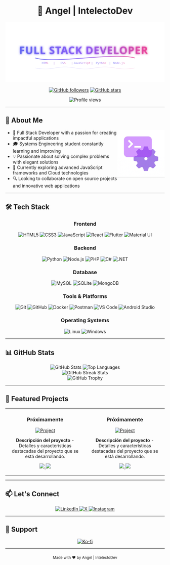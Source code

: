 # <div align="center">👋 Angel | IntelectoDev</div>

<div align="center">
  <img src="https://raw.githubusercontent.com/IntelectoDev/IntelectoDev/refs/heads/main/Portada.svg" alt="Full Stack Developer" width="800">
</div>

<div align="center">
  
  [![GitHub followers](https://img.shields.io/github/followers/IntelectoDev?style=for-the-badge&logo=github&logoColor=white&color=6366f1)](https://github.com/IntelectoDev?tab=followers)
  [![GitHub stars](https://img.shields.io/github/stars/IntelectoDev?style=for-the-badge&logo=github&logoColor=white&color=6366f1)](https://github.com/IntelectoDev?tab=repositories)
  
</div>

<div align="center">
  <img src="https://komarev.com/ghpvc/?username=IntelectoDev&style=for-the-badge&color=6366f1" alt="Profile views">
</div>

---

## 💫 About Me

<img align="right" src="https://raw.githubusercontent.com/IntelectoDev/IntelectoDev/main/coding.gif" width="150">

- 🚀 Full Stack Developer with a passion for creating impactful applications
- 🎓 Systems Engineering student constantly learning and improving
- 💡 Passionate about solving complex problems with elegant solutions
- 🌱 Currently exploring advanced JavaScript frameworks and Cloud technologies
- 🔍 Looking to collaborate on open source projects and innovative web applications

---

## 🛠️ Tech Stack

<div align="center">

### Frontend
![HTML5](https://img.shields.io/badge/HTML5-E34F26?style=for-the-badge&logo=html5&logoColor=white)
![CSS3](https://img.shields.io/badge/CSS3-1572B6?style=for-the-badge&logo=css3&logoColor=white)
![JavaScript](https://img.shields.io/badge/JavaScript-F7DF1E?style=for-the-badge&logo=javascript&logoColor=black)
![React](https://img.shields.io/badge/React-61DAFB?style=for-the-badge&logo=react&logoColor=black)
![Flutter](https://img.shields.io/badge/Flutter-02569B?style=for-the-badge&logo=flutter&logoColor=white)
![Material UI](https://img.shields.io/badge/Material_UI-0081CB?style=for-the-badge&logo=material-ui&logoColor=white)

### Backend
![Python](https://img.shields.io/badge/Python-3776AB?style=for-the-badge&logo=python&logoColor=white)
![Node.js](https://img.shields.io/badge/Node.js-339933?style=for-the-badge&logo=nodedotjs&logoColor=white)
![PHP](https://img.shields.io/badge/PHP-777BB4?style=for-the-badge&logo=php&logoColor=white)
![C#](https://img.shields.io/badge/C%23-239120?style=for-the-badge&logo=c-sharp&logoColor=white)
![.NET](https://img.shields.io/badge/.NET-512BD4?style=for-the-badge&logo=dotnet&logoColor=white)

### Database
![MySQL](https://img.shields.io/badge/MySQL-4479A1?style=for-the-badge&logo=mysql&logoColor=white)
![SQLite](https://img.shields.io/badge/SQLite-07405E?style=for-the-badge&logo=sqlite&logoColor=white)
![MongoDB](https://img.shields.io/badge/MongoDB-47A248?style=for-the-badge&logo=mongodb&logoColor=white)

### Tools & Platforms
![Git](https://img.shields.io/badge/Git-F05032?style=for-the-badge&logo=git&logoColor=white)
![GitHub](https://img.shields.io/badge/GitHub-100000?style=for-the-badge&logo=github&logoColor=white)
![Docker](https://img.shields.io/badge/Docker-2496ED?style=for-the-badge&logo=docker&logoColor=white)
![Postman](https://img.shields.io/badge/Postman-FF6C37?style=for-the-badge&logo=postman&logoColor=white)
![VS Code](https://img.shields.io/badge/VS_Code-007ACC?style=for-the-badge&logo=visual-studio-code&logoColor=white)
![Android Studio](https://img.shields.io/badge/Android_Studio-3DDC84?style=for-the-badge&logo=android-studio&logoColor=white)

### Operating Systems
![Linux](https://img.shields.io/badge/Linux-FCC624?style=for-the-badge&logo=linux&logoColor=black)
![Windows](https://img.shields.io/badge/Windows-0078D6?style=for-the-badge&logo=windows&logoColor=white)

</div>

---

## 📊 GitHub Stats

<div align="center">
  <img src="https://github-readme-stats.vercel.app/api?username=IntelectoDev&show_icons=true&theme=tokyonight&hide_border=true&count_private=true" alt="GitHub Stats" height="170">
  <img src="https://github-readme-stats.vercel.app/api/top-langs/?username=IntelectoDev&layout=compact&theme=tokyonight&hide_border=true" alt="Top Languages" height="170">
</div>

<div align="center">
  <img src="https://github-readme-streak-stats.herokuapp.com/?user=IntelectoDev&theme=tokyonight&hide_border=true" alt="GitHub Streak Stats">
</div>

<div align="center">
  <img src="https://github-profile-trophy.vercel.app/?username=IntelectoDev&theme=nord&row=1&column=7&margin-h=15&margin-w=5&no-bg=true" alt="GitHub Trophy">
</div>

---

## 🌟 Featured Projects

<div align="center">
  <table>
    <tr>
      <td width="50%">
        <h3 align="center">Próximamente</h3>
        <p align="center">
          <a href="https://github.com/IntelectoDev/" target="_blank">
            <img src="https://raw.githubusercontent.com/IntelectoDev/IntelectoDev/main/project-placeholder.jpg" width="100%" alt="Project"/>
          </a>
        </p>
        <p align="center">
          <strong>Descripción del proyecto</strong> - Detalles y características destacadas del proyecto que se está desarrollando.
        </p>
        <p align="center">
          <a href="https://github.com/IntelectoDev/" target="_blank">
            <img src="https://img.shields.io/badge/Code-3d3d3d?style=for-the-badge&logo=github&logoColor=white"/>
          </a>
          <a href="#" target="_blank">
            <img src="https://img.shields.io/badge/Demo-6366f1?style=for-the-badge&logo=chrome&logoColor=white"/>
          </a>
        </p>
      </td>
      <td width="50%">
        <h3 align="center">Próximamente</h3>
        <p align="center">
          <a href="https://github.com/IntelectoDev/" target="_blank">
            <img src="https://raw.githubusercontent.com/IntelectoDev/IntelectoDev/main/project-placeholder.jpg" width="100%" alt="Project"/>
          </a>
        </p>
        <p align="center">
          <strong>Descripción del proyecto</strong> - Detalles y características destacadas del proyecto que se está desarrollando.
        </p>
        <p align="center">
          <a href="https://github.com/IntelectoDev/" target="_blank">
            <img src="https://img.shields.io/badge/Code-3d3d3d?style=for-the-badge&logo=github&logoColor=white"/>
          </a>
          <a href="#" target="_blank">
            <img src="https://img.shields.io/badge/Demo-6366f1?style=for-the-badge&logo=chrome&logoColor=white"/>
          </a>
        </p>
      </td>
    </tr>
  </table>
</div>

---

## 📫 Let's Connect

<p align="center">
  <a href="https://www.linkedin.com/in/intelectodev/">
    <img src="https://img.shields.io/badge/LinkedIn-0077B5?style=for-the-badge&logo=linkedin&logoColor=white" alt="LinkedIn" />
  </a>
  <a href="https://x.com/IntelectoDev">
    <img src="https://img.shields.io/badge/X-000000?style=for-the-badge&logo=x&logoColor=white" alt="X" />
  </a>
  <a href="https://www.instagram.com/intelectogram/">
    <img src="https://img.shields.io/badge/Instagram-E4405F?style=for-the-badge&logo=instagram&logoColor=white" alt="Instagram" />
  </a>
</p>

---

## 🙏 Support

<p align="center">
  <a href="https://ko-fi.com/intelectodev">
    <img src="https://img.shields.io/badge/Buy%20Me%20a%20Coffee-ffdd00?style=for-the-badge&logo=buy-me-a-coffee&logoColor=black" alt="Ko-fi" />
  </a>
</p>

---

<div align="center">
  <sub>Made with ❤️ by Angel | IntelectoDev</sub>
</div>
